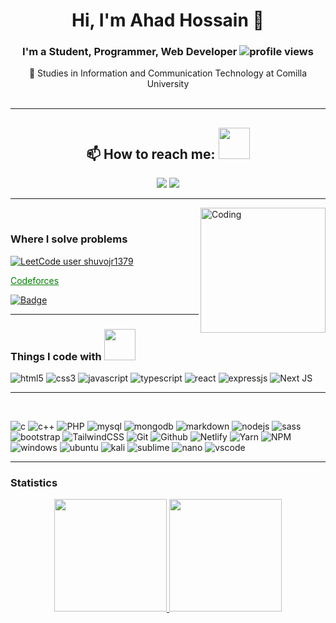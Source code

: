 # <h1 align="center">Hi, I'm Ahad Hossain 👋  </h1>
###  <div align="center"> I'm a Student, Programmer, Web Developer  ![profile views](https://komarev.com/ghpvc/?username=shuvojr13&color=red) </div>
 <div align="center"> 🔭 Studies in Information and Communication Technology at Comilla University </div>
 <br><hr> 
<h2 align="center">📫 How to reach me: <img src="https://media.giphy.com/media/LnQjpWaON8nhr21vNW/giphy.gif" width="50"></h2>
<p align="center">
<a href="https://www.linkedin.com/in/muhammad-shuvo/"><img src="https://img.shields.io/badge/-Ahad%20Hossain-0077B5?style=flat&logo=Linkedin&logoColor=white"/></a>
<a href="mailto:shuvojr1379@gmail.com"><img src="https://img.shields.io/badge/-shuvojr1379@gmail.com-D14836?style=flat&logo=Gmail&logoColor=white"/></a>

</p><hr>

<img align="right" width="200" src="https://user-images.githubusercontent.com/37551474/113611467-3a567d80-9657-11eb-862b-b07b4f105c6f.gif" alt="Coding"><br>

### Where I solve problems
[![LeetCode user shuvojr1379](https://img.shields.io/badge/dynamic/json?style=plastic&labelColor=black&color=%23ffa116&label=Leetcode&query=solvedOverTotal&url=https%3A%2F%2Fleetcode-badge.vercel.app%2Fapi%2Fusers%2Fshuvojr1379&logo=leetcode&logoColor=yellow)](https://leetcode.com/shuvojr1379/) <br>

<a href="https://codeforces.com/profile/shu_vo_" style="padding:4x; color:green; "> Codeforces </a> <br>

[![Badge](https://img.shields.io/badge/Code-Chef-blue)](https://www.codechef.com/users/shu_vo_14)<hr>


### Things I code with <img src="https://media.giphy.com/media/WUlplcMpOCEmTGBtBW/giphy.gif" width="50">

![html5](https://img.shields.io/badge/HTML5-E34F26?style=for-the-badge&logo=html5&logoColor=white)
![css3](https://img.shields.io/badge/CSS3-1572B6?style=for-the-badge&logo=css3&logoColor=white)
![javascript](https://img.shields.io/badge/JavaScript-F7DF1E?style=for-the-badge&logo=javascript&logoColor=black)
![typescript](https://img.shields.io/badge/TypeScript-007ACC?style=for-the-badge&logo=typescript&logoColor=white)
![react](https://img.shields.io/badge/React-20232A?style=for-the-badge&logo=react&logoColor=61DAFB)
![expressjs](https://img.shields.io/badge/Express.js-404D59?style=for-the-badge)
![Next JS](https://img.shields.io/badge/Next-black?style=for-the-badge&logo=next.js&logoColor=white)

<hr><br>

![c](https://img.shields.io/badge/C-00599C?style=for-the-badge&logo=c&logoColor=white)
![c++](https://img.shields.io/badge/C%2B%2B-00599C?style=for-the-badge&logo=c%2B%2B&logoColor=white)
![PHP](https://img.shields.io/badge/php-%23777BB4.svg?style=for-the-badge&logo=php&logoColor=white)
![mysql](https://img.shields.io/badge/MySQL-00000F?style=for-the-badge&logo=mysql&logoColor=white)
![mongodb](https://img.shields.io/badge/MongoDB-4EA94B?style=for-the-badge&logo=mongodb&logoColor=white)
![markdown](https://img.shields.io/badge/Markdown-000000?style=for-the-badge&logo=markdown&logoColor=white)
![nodejs](https://img.shields.io/badge/Node.js-43853D?style=for-the-badge&logo=node.js&logoColor=white)
![sass](https://img.shields.io/badge/Sass-CC6699?style=for-the-badge&logo=sass&logoColor=white)
![bootstrap](https://img.shields.io/badge/Bootstrap-563D7C?style=for-the-badge&logo=bootstrap&logoColor=white)
![TailwindCSS](https://img.shields.io/badge/tailwindcss-%2338B2AC.svg?style=for-the-badge&logo=tailwind-css&logoColor=white)
![Git](https://img.shields.io/badge/Git-F05032?style=for-the-badge&logo=git&logoColor=white)
![Github](https://img.shields.io/badge/github%20-%23121011.svg?&style=for-the-badge&logo=github&logoColor=white)
![Netlify](https://img.shields.io/badge/Netlify-00C7B7?style=for-the-badge&logo=netlify&logoColor=white)
![Yarn](https://img.shields.io/badge/yarn-%232C8EBB.svg?style=for-the-badge&logo=yarn&logoColor=white)
![NPM](https://img.shields.io/badge/NPM-%23000000.svg?style=for-the-badge&logo=npm&logoColor=white)
![windows](https://img.shields.io/badge/Windows-0078D6?style=for-the-badge&logo=windows&logoColor=white)
![ubuntu](https://img.shields.io/badge/Ubuntu-E95420?style=for-the-badge&logo=ubuntu&logoColor=white)
![kali](https://img.shields.io/badge/Kali_Linux-557C94?style=for-the-badge&logo=kali-linux&logoColor=white)
![sublime](https://img.shields.io/badge/sublime_text%20-%23575757.svg?&style=for-the-badge&logo=sublime-text&logoColor=important)
![nano](https://img.shields.io/badge/NANO%20-%2311AB00.svg?&style=for-the-badge&logo=nano&logoColor=white)
![vscode](https://img.shields.io/badge/Visual%20Studio-5C2D91.svg?&style=for-the-badge&logo=visual-studio&logoColor=white)<hr>

### Statistics
<p align="center">
<a href="https://github.com/shuvojr13">
  <img height="180em" src="https://github-readme-stats-eight-theta.vercel.app/api?username=shuvojr13&show_icons=true&theme=algolia&include_all_commits=true&count_private=true"/>
  <img height="180em" src="https://github-readme-stats-eight-theta.vercel.app/api/top-langs/?username=shuvojr13&layout=compact&langs_count=8&theme=algolia"/>
</a>
</p>
